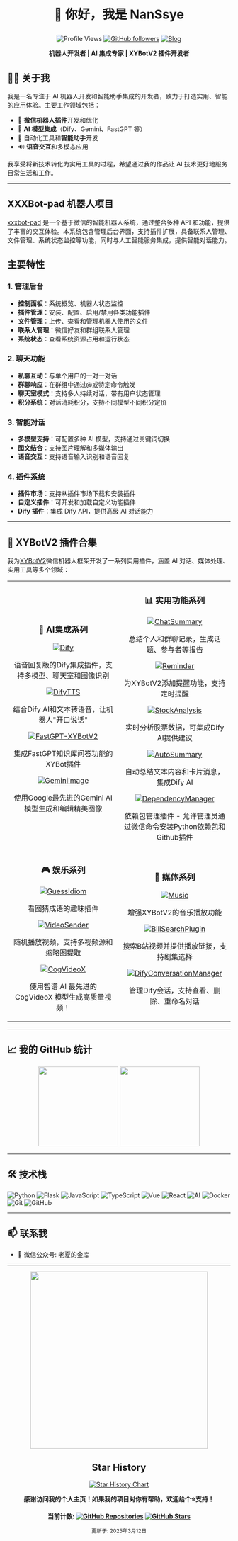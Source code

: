# <p align="center">👋 你好，我是 NanSsye</p>

<div align="center">
  
![Profile Views](https://komarev.com/ghpvc/?username=NanSsye&color=blue)
[![GitHub followers](https://img.shields.io/github/followers/NanSsye?label=关注&style=social)](https://github.com/NanSsye)
[![Blog](https://img.shields.io/badge/博客-NanSsye的小站-orange?style=flat-square&logo=blogger)](https://nansye.com)

</div>

<p align="center">

</p>

<div align="center">

**机器人开发者 | AI 集成专家 | XYBotV2 插件开发者**

</div>

## 🧑‍💻 关于我

我是一名专注于 AI 机器人开发和智能助手集成的开发者，致力于打造实用、智能的应用体验。主要工作领域包括：

- 🤖 **微信机器人插件**开发和优化
- 🧠 **AI 模型集成**（Dify、Gemini、FastGPT 等）
- 🎯 自动化工具和**智能助手**开发
- 🔊 **语音交互**和多模态应用

我享受将新技术转化为实用工具的过程，希望通过我的作品让 AI 技术更好地服务日常生活和工作。

---

## XXXBot-pad 机器人项目

[xxxbot-pad](https://github.com/NanSsye/xxxbot-pad/) 是一个基于微信的智能机器人系统，通过整合多种 API 和功能，提供了丰富的交互体验。本系统包含管理后台界面，支持插件扩展，具备联系人管理、文件管理、系统状态监控等功能，同时与人工智能服务集成，提供智能对话能力。
## 主要特性

### 1. 管理后台

- **控制面板**：系统概览、机器人状态监控
- **插件管理**：安装、配置、启用/禁用各类功能插件
- **文件管理**：上传、查看和管理机器人使用的文件
- **联系人管理**：微信好友和群组联系人管理
- **系统状态**：查看系统资源占用和运行状态

### 2. 聊天功能

- **私聊互动**：与单个用户的一对一对话
- **群聊响应**：在群组中通过@或特定命令触发
- **聊天室模式**：支持多人持续对话，带有用户状态管理
- **积分系统**：对话消耗积分，支持不同模型不同积分定价

### 3. 智能对话

- **多模型支持**：可配置多种 AI 模型，支持通过关键词切换
- **图文结合**：支持图片理解和多媒体输出
- **语音交互**：支持语音输入识别和语音回复

### 4. 插件系统

- **插件市场**：支持从插件市场下载和安装插件
- **自定义插件**：可开发和加载自定义功能插件
- **Dify 插件**：集成 Dify API，提供高级 AI 对话能力

---

## 🌟 XYBotV2 插件合集

我为[XYBotV2](https://github.com/XYBotV2)微信机器人框架开发了一系列实用插件，涵盖 AI 对话、媒体处理、实用工具等多个领域：

<table>
<tr>
<td align="center" width="50%">
  
### 🧠 AI集成系列

<a href="https://github.com/NanSsye/Dify">
  <img src="https://img.shields.io/github/stars/NanSsye/Dify?style=flat-square&label=Dify&color=blue&logo=github" alt="Dify" />
</a>
<p>语音回复版的Dify集成插件，支持多模型、聊天室和图像识别</p>

<a href="https://github.com/NanSsye/DifyTTS">
  <img src="https://img.shields.io/github/stars/NanSsye/DifyTTS?style=flat-square&label=DifyTTS&color=green&logo=github" alt="DifyTTS" />
</a>
<p>结合Dify AI和文本转语音，让机器人"开口说话"</p>

<a href="https://github.com/NanSsye/FastGPT-XYBotV2">
  <img src="https://img.shields.io/github/stars/NanSsye/FastGPT-XYBotV2?style=flat-square&label=FastGPT集成&color=orange&logo=github" alt="FastGPT-XYBotV2" />
</a>
<p>集成FastGPT知识库问答功能的XYBot插件</p>

<a href="https://github.com/NanSsye/GeminiImage">
  <img src="https://img.shields.io/github/stars/NanSsye/GeminiImage?style=flat-square&label=GeminiImage&color=purple&logo=github" alt="GeminiImage" />
</a>
<p>使用Google最先进的Gemini AI模型生成和编辑精美图像</p>

</td>
<td align="center" width="50%">

### 📊 实用功能系列

<a href="https://github.com/NanSsye/ChatSummary">
  <img src="https://img.shields.io/github/stars/NanSsye/ChatSummary?style=flat-square&label=ChatSummary&color=blue&logo=github" alt="ChatSummary" />
</a>
<p>总结个人和群聊记录，生成话题、参与者等报告 </p>

<a href="https://github.com/NanSsye/Reminder">
  <img src="https://img.shields.io/github/stars/NanSsye/Reminder?style=flat-square&label=Reminder&color=green&logo=github" alt="Reminder" />
</a>
<p>为XYBotV2添加提醒功能，支持定时提醒 </p>

<a href="https://github.com/NanSsye/StockAnalysis">
  <img src="https://img.shields.io/github/stars/NanSsye/StockAnalysis?style=flat-square&label=StockAnalysis&color=red&logo=github" alt="StockAnalysis" />
</a>
<p>实时分析股票数据，可集成Dify AI提供建议</p>

<a href="https://github.com/NanSsye/AutoSummary">
  <img src="https://img.shields.io/github/stars/NanSsye/AutoSummary?style=flat-square&label=AutoSummary&color=yellow&logo=github" alt="AutoSummary" />
</a>
<p>自动总结文本内容和卡片消息，集成Dify AI</p>

<a href="https://github.com/NanSsye/DependencyManager">
  <img src="https://img.shields.io/github/stars/NanSsye/DependencyManager?style=flat-square&label=DependencyManager&color=yellow&logo=github" alt="DependencyManager" />
</a>
<p>依赖包管理插件 - 允许管理员通过微信命令安装Python依赖包和Github插件</p>

</td>
</tr>
<tr>
<td align="center">

### 🎮 娱乐系列

<a href="https://github.com/NanSsye/GuessIdiom">
  <img src="https://img.shields.io/github/stars/NanSsye/GuessIdiom?style=flat-square&label=GuessIdiom&color=blue&logo=github" alt="GuessIdiom" />
</a>
<p>看图猜成语的趣味插件 </p>

<a href="https://github.com/NanSsye/VideoSender">
  <img src="https://img.shields.io/github/stars/NanSsye/VideoSender?style=flat-square&label=VideoSender&color=purple&logo=github" alt="VideoSender" />
</a>
<p>随机播放视频，支持多视频源和缩略图提取 </p>

<a href="https://github.com/NanSsye/CogVideoX">
  <img src="https://img.shields.io/github/stars/NanSsye/CogVideoX?style=flat-square&label=CogVideoX&color=blue&logo=github" alt="CogVideoX" />
</a>
<p>使用智谱 AI 最先进的 CogVideoX 模型生成高质量视频！ </p>

</td>
<td align="center">

### 🎵 媒体系列

<a href="https://github.com/NanSsye/Music">
  <img src="https://img.shields.io/github/stars/NanSsye/Music?style=flat-square&label=Music&color=green&logo=github" alt="Music" />
</a>
<p>增强XYBotV2的音乐播放功能 </p>

<a href="https://github.com/NanSsye/BiliSearchPlugin">
  <img src="https://img.shields.io/github/stars/NanSsye/BiliSearchPlugin?style=flat-square&label=BiliSearchPlugin&color=pink&logo=github" alt="BiliSearchPlugin" />
</a>
<p>搜索B站视频并提供播放链接，支持剧集选择 </p>

<a href="https://github.com/NanSsye/DifyConversationManager">
  <img src="https://img.shields.io/github/stars/NanSsye/DifyConversationManager?style=flat-square&label=DifyConversationManager&color=teal&logo=github" alt="DifyConversationManager" />
</a>
<p>管理Dify会话，支持查看、删除、重命名对话</p>

</td>
</tr>
</table>

---

## 📈 我的 GitHub 统计

<div align="center">
  <img src="https://github-readme-stats.vercel.app/api?username=NanSsye&show_icons=true&theme=radical&include_all_commits=true&count_private=true" height="180em"/>
  <img src="https://github-readme-stats.vercel.app/api/top-langs/?username=NanSsye&layout=compact&langs_count=7&theme=radical" height="180em"/>
</div>

---

## 🛠️ 技术栈

![Python](https://img.shields.io/badge/-Python-black?style=flat-square&logo=Python)
![Flask](https://img.shields.io/badge/-Flask-black?style=flat-square&logo=Flask)
![JavaScript](https://img.shields.io/badge/-JavaScript-black?style=flat-square&logo=javascript)
![TypeScript](https://img.shields.io/badge/-TypeScript-black?style=flat-square&logo=typescript)
![Vue](https://img.shields.io/badge/-Vue-black?style=flat-square&logo=vue.js)
![React](https://img.shields.io/badge/-React-black?style=flat-square&logo=react)
![AI](https://img.shields.io/badge/-AI-black?style=flat-square&logo=tensorflow)
![Docker](https://img.shields.io/badge/-Docker-black?style=flat-square&logo=docker)
![Git](https://img.shields.io/badge/-Git-black?style=flat-square&logo=git)
![GitHub](https://img.shields.io/badge/-GitHub-black?style=flat-square&logo=github)

---

## 📫 联系我

- 💬 微信公众号: 老夏的金库

---

<div align="center">
  
<img src="https://github.com/user-attachments/assets/a2627960-69d8-400d-903c-309dbeadf125" width="400">

</div>

<div align="center">
  
## Star History

[![Star History Chart](https://api.star-history.com/svg?repos=NanSsye/Dify,NanSsye/ChatSummary,NanSsye/Music&type=Date)](https://www.star-history.com/#NanSsye/Dify&NanSsye/ChatSummary&NanSsye/Music&Date)

</div>

<div align="center">
  
  **感谢访问我的个人主页！如果我的项目对你有帮助，欢迎给个⭐支持！**
  
  **当前计数: [![GitHub Repositories](https://img.shields.io/badge/仓库-13个-blue?style=flat-square&logo=github)](https://github.com/NanSsye?tab=repositories) [![GitHub Stars](https://img.shields.io/badge/获得⭐-38+-yellow?style=flat-square&logo=github)](https://github.com/NanSsye)**
  
</div>

<div align="center">
  <sub>更新于: 2025年3月12日</sub>
</div>
